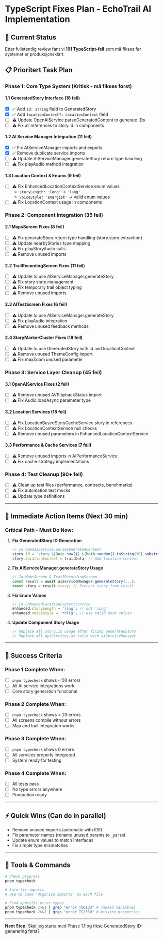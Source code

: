 # TypeScript Fixes Plan - EchoTrail AI Implementation

## 🎯 Current Status
Etter fullstendig review fant vi **191 TypeScript-feil** som må fikses før systemet er produksjonsklart.

## 📋 Prioritert Task Plan

### **Phase 1: Core Type System (Kritisk - må fikses først)**

#### 1.1 GeneratedStory Interface (18 feil)
- [x] ✅ Add `id: string` field to GeneratedStory
- [x] ✅ Add `locationContext?: LocationContext` field
- [ ] ⚠️ Update OpenAIService.parseGeneratedContent to generate IDs
- [ ] ⚠️ Fix all references to story.id in components

#### 1.2 AI Service Manager Integration (11 feil)
- [x] ✅ Fix AIServiceManager imports and exports
- [x] ✅ Remove duplicate service imports
- [ ] ⚠️ Update AIServiceManager.generateStory return type handling
- [ ] ⚠️ Fix playAudio method integration

#### 1.3 Location Context & Enums (9 feil)
- [ ] ⚠️ Fix EnhancedLocationContextService enum values
  - `storyLength: 'long'` → `'lang'`
  - `voiceStyle: 'energisk'` → valid enum values
- [ ] ⚠️ Fix LocationContext usage in components

### **Phase 2: Component Integration (35 feil)**

#### 2.1 MapsScreen Fixes (8 feil)
- [ ] ⚠️ Fix generateStory return type handling (story.story extraction)
- [ ] ⚠️ Update nearbyStories type mapping
- [ ] ⚠️ Fix playStoryAudio calls
- [ ] ⚠️ Remove unused imports

#### 2.2 TrailRecordingScreen Fixes (11 feil)
- [ ] ⚠️ Update to use AIServiceManager.generateStory
- [ ] ⚠️ Fix story state management
- [ ] ⚠️ Fix temporary trail object typing
- [ ] ⚠️ Remove unused imports

#### 2.3 AITestScreen Fixes (6 feil)
- [ ] ⚠️ Update to use AIServiceManager.generateStory
- [ ] ⚠️ Fix playAudio integration
- [ ] ⚠️ Remove unused feedback methods

#### 2.4 StoryMarkerCluster Fixes (18 feil)
- [ ] ⚠️ Update to use GeneratedStory with id and locationContext
- [ ] ⚠️ Remove unused ThemeConfig import
- [ ] ⚠️ Fix maxZoom unused parameter

### **Phase 3: Service Layer Cleanup (45 feil)**

#### 3.1 OpenAIService Fixes (2 feil)
- [ ] ⚠️ Remove unused AVPlaybackStatus import
- [ ] ⚠️ Fix Audio.loadAsync parameter type

#### 3.2 Location Services (18 feil)
- [ ] ⚠️ Fix LocationBasedStoryCacheService story.id references
- [ ] ⚠️ Fix LocationContextService null checks
- [ ] ⚠️ Remove unused parameters in EnhancedLocationContextService

#### 3.3 Performance & Cache Services (7 feil)
- [ ] ⚠️ Remove unused imports in AIPerformanceService
- [ ] ⚠️ Fix cache strategy implementations

### **Phase 4: Test Cleanup (90+ feil)**
- [ ] ⚠️ Clean up test files (performance, contracts, benchmarks)
- [ ] ⚠️ Fix automation test mocks
- [ ] ⚠️ Update type definitions

---

## 🚀 Immediate Action Items (Next 30 min)

### **Critical Path - Must Do Now:**

1. **Fix GeneratedStory ID Generation**
   ```typescript
   // In OpenAIService.parseGeneratedContent
   story.id = `story_${Date.now()}_${Math.random().toString(36).substr(2, 9)}`;
   story.locationContext = trailData; // Add location context
   ```

2. **Fix AIServiceManager.generateStory Usage**
   ```typescript
   // In MapsScreen & TrailRecordingScreen
   const result = await aiServiceManager.generateStory(...);
   const story = result.story; // Extract story from result
   ```

3. **Fix Enum Values**
   ```typescript
   // In EnhancedLocationContextService
   enhanced.storyLength = 'lang'; // not 'long'
   enhanced.voiceStyle = 'rolig'; // use valid enum values
   ```

4. **Update Component Story Usage**
   ```typescript
   // Replace all story.id usage after fixing GeneratedStory
   // Replace all ApiServices.ai calls with aiServiceManager
   ```

---

## 🎯 Success Criteria

### **Phase 1 Complete When:**
- [ ] `pnpm typecheck` shows < 50 errors
- [ ] All AI service integrations work
- [ ] Core story generation functional

### **Phase 2 Complete When:**
- [ ] `pnpm typecheck` shows < 20 errors
- [ ] All screens compile without errors
- [ ] Map and trail integration works

### **Phase 3 Complete When:**
- [ ] `pnpm typecheck` shows 0 errors
- [ ] All services properly integrated
- [ ] System ready for testing

### **Phase 4 Complete When:**
- [ ] All tests pass
- [ ] No type errors anywhere
- [ ] Production ready

---

## ⚡ Quick Wins (Can do in parallel)

- Remove unused imports (automatic with IDE)
- Fix parameter names (rename unused params to `_param`)
- Update enum values to match interfaces
- Fix simple type mismatches

---

## 🔧 Tools & Commands

```bash
# Check progress
pnpm typecheck

# Auto-fix imports
# Use VS Code "Organize Imports" on each file

# Find specific error types
pnpm typecheck 2>&1 | grep "error TS6133" # unused variables
pnpm typecheck 2>&1 | grep "error TS2339" # missing properties
```

---

**Next Step:** Skal jeg starte med Phase 1.1 og fikse GeneratedStory ID-generering først?